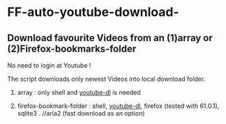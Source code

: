 

# FF-auto-youtube-download-
## Download favourite Videos from an (1)array or (2)Firefox-bookmarks-folder

No need to login at Youtube !

The script downloads only newest Videos into local download folder. 

1. array : only shell and [youtube-dl](https://github.com/rg3/youtube-dl) is needed

2. firefox-bookmark-folder : shell, [youtube-dl](https://github.com/rg3/youtube-dl), firefox (tested with 61.0.1), sqlite3 . //aria2 (fast download as an option)
